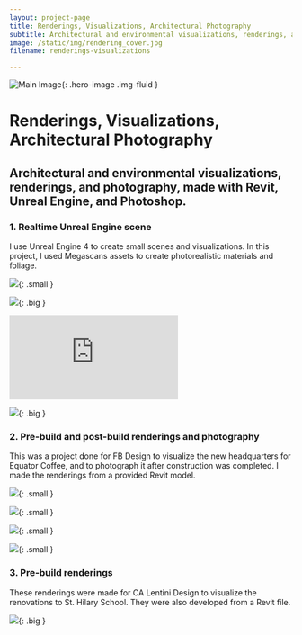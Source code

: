 ```yaml
---
layout: project-page
title: Renderings, Visualizations, Architectural Photography
subtitle: Architectural and environmental visualizations, renderings, and photography, made with Revit, Unreal Engine, and Photoshop. 
image: /static/img/rendering_cover.jpg
filename: renderings-visualizations

---
```

![Main Image](/static/img/rendering_cover.jpg){: .hero-image .img-fluid }
# Renderings, Visualizations, Architectural Photography
## Architectural and environmental visualizations, renderings, and photography, made with Revit, Unreal Engine, and Photoshop. 

### 1. Realtime Unreal Engine scene
I use Unreal Engine 4 to create small scenes and visualizations. In this project, I used Megascans assets to create photorealistic materials and foliage. 

![](/static/img/rend_9.jpg){: .small }

![](/static/img/rend_8.jpg){: .big }

<iframe src="https://www.youtube-nocookie.com/embed/0yiPprc8u84" frameborder="0" allow="accelerometer; autoplay; encrypted-media; gyroscope; picture-in-picture" allowfullscreen></iframe>


![](/static/img/rend_4.jpg){: .big }

### 2. Pre-build and post-build renderings and photography
This was a project done for FB Design to visualize the new headquarters for Equator Coffee, and to photograph it after construction was completed. I made the renderings from a provided Revit model. 

![](/static/img/rend_2.jpg){: .small }

![](/static/img/rend_1.jpg){: .small }

![](/static/img/rend_3.jpg){: .small }

![](/static/img/rend_6.jpg){: .small }

### 3. Pre-build renderings
These renderings were made for CA Lentini Design to visualize the renovations to St. Hilary School. They were also developed from a Revit file. 

![](/static/img/rend_5.jpg){: .big }

